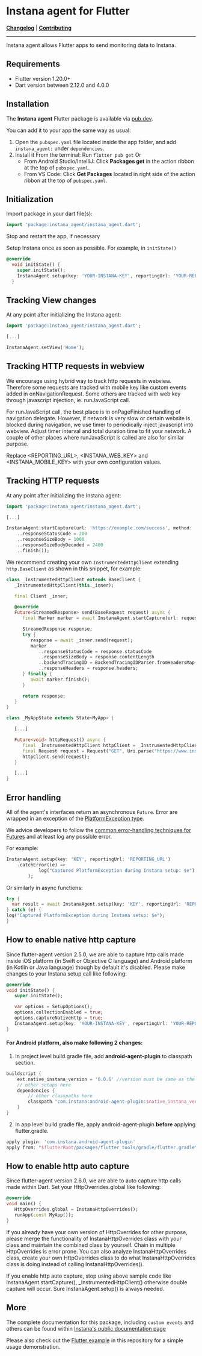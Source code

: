 # Instana agent for Flutter

**[Changelog](CHANGELOG.md)** |
**[Contributing](CONTRIBUTING.md)**

---

Instana agent allows Flutter apps to send monitoring data to Instana. 

## Requirements
- Flutter version 1.20.0+
- Dart version between 2.12.0 and 4.0.0

## Installation

The **Instana agent** Flutter package is available via [pub.dev](https://pub.dev/). 

You can add it to your app the same way as usual:

1. Open the `pubspec.yaml` file located inside the app folder, and add `instana_agent:` under `dependencies`.
2. Install it
From the terminal: Run `flutter pub get`
Or
    * From Android Studio/IntelliJ: Click **Packages get** in the action ribbon at the top of `pubspec.yaml`.
    * From VS Code: Click **Get Packages** located in right side of the action ribbon at the top of `pubspec.yaml`.

## Initialization

Import package in your dart file(s):

```dart
import 'package:instana_agent/instana_agent.dart';
```

Stop and restart the app, if necessary

Setup Instana once as soon as possible. For example, in `initState()`

```dart
@override
  void initState() {
    super.initState();
    InstanaAgent.setup(key: 'YOUR-INSTANA-KEY', reportingUrl: 'YOUR-REPORTING_URL');
  }
```

## Tracking View changes

At any point after initializing the Instana agent:

```dart
import 'package:instana_agent/instana_agent.dart';

[...]

InstanaAgent.setView('Home');
```

## Tracking HTTP requests in webview

We encourage using hybrid way to track http requests in webview. Therefore some requests are tracked with mobile key like custom events added in onNavigationRequest. Some others are tracked with web key through javascript injection, ie. runJavaScript call.

For runJavaScript call, the best place is in onPageFinished handling of navigation delegate. However, if network is very slow or certain website is blocked during navigation, we use timer to periodically inject javascript into webview. Adjust timer interval and total duration time to fit your network. A couple of other places where runJavaScript is called are also for similar purpose.

Replace <REPORTING_URL>, <INSTANA_WEB_KEY> and <INSTANA_MOBILE_KEY> with your own configuration values.

## Tracking HTTP requests

At any point after initializing the Instana agent:

```dart
import 'package:instana_agent/instana_agent.dart';

[...]

InstanaAgent.startCapture(url: 'https://example.com/success', method: 'GET').then((marker) => marker
    ..responseStatusCode = 200
    ..responseSizeBody = 1000
    ..responseSizeBodyDecoded = 2400
    ..finish());
```

We recommend creating your own `InstrumentedHttpClient` extending `http.BaseClient` as shown in this snippet, for example:

```dart
class _InstrumentedHttpClient extends BaseClient {
   _InstrumentedHttpClient(this._inner);

   final Client _inner;

   @override
   Future<StreamedResponse> send(BaseRequest request) async {
      final Marker marker = await InstanaAgent.startCapture(url: request.url.toString(), method: request.method);

      StreamedResponse response;
      try {
         response = await _inner.send(request);
         marker
            ..responseStatusCode = response.statusCode
            ..responseSizeBody = response.contentLength
            ..backendTracingID = BackendTracingIDParser.fromHeadersMap(response.headers)
            ..responseHeaders = response.headers;
      } finally {
         await marker.finish();
      }

      return response;
   }
}

class _MyAppState extends State<MyApp> {

   [...]

   Future<void> httpRequest() async {
      final _InstrumentedHttpClient httpClient = _InstrumentedHttpClient(Client());
      final Request request = Request("GET", Uri.parse("https://www.instana.com"));
      httpClient.send(request);
   }

   [...]
}
```

## Error handling

All of the agent's interfaces return an asynchronous `Future`. Error are wrapped in an exception of the [PlatformException type](https://api.flutter.dev/flutter/services/PlatformException-class.html).

We advice developers to follow the [common error-handling techniques for Futures](https://dart.dev/guides/libraries/futures-error-handling) and at least log any possible error.

For example:

```dart
InstanaAgent.setup(key: 'KEY', reportingUrl: 'REPORTING_URL')
    .catchError((e) => 
            log("Captured PlatformException during Instana setup: $e")
        );
```

Or similarly in async functions:

```dart
try {
  var result = await InstanaAgent.setup(key: 'KEY', reportingUrl: 'REPORTING_URL');
} catch (e) {
log("Captured PlatformException during Instana setup: $e");
}
```

## How to enable native http capture
Since flutter-agent version 2.5.0, we are able to capture http calls made inside iOS platform (in Swift or Objective C language) and Android platform (in Kotlin or Java language) though by default it's disabled.
Please make changes to your Instana setup call like following:
```dart
@override
void initState() {
   super.initState();

   var options = SetupOptions();
   options.collectionEnabled = true;
   options.captureNativeHttp = true;
   InstanaAgent.setup(key: 'YOUR-INSTANA-KEY', reportingUrl: 'YOUR-REPORTING_URL', options: options);
}
```

#### For Android platform, also make following 2 changes:

1. In project level build.gradle file, add **android-agent-plugin** to classpath section.
```groovy
buildscript {
    ext.native_instana_version = '6.0.6' //version must be same as the android-agent version used by flutter-agent
    // other setups here
    dependencies {
        // other classpaths here
        classpath "com.instana:android-agent-plugin:$native_instana_version"
    }
}
```

2. In app level build.gradle file, apply android-agent-plugin **before** applying flutter.gradle.
```groovy
apply plugin: 'com.instana.android-agent-plugin'
apply from: "$flutterRoot/packages/flutter_tools/gradle/flutter.gradle"
```

## How to enable http auto capture
Since flutter-agent version 2.6.0, we are able to auto capture http calls made within Dart. Set your HttpOverrides.global like following:
```dart
@override
void main() {
   HttpOverrides.global = InstanaHttpOverrides();
   runApp(const MyApp());
}
```
If you already have your own version of HttpOverrides for other purpose, please merge the functionality of InstanaHttpOverrides class with your class and maintain the combined class by yourself. Chain in multiple HttpOverrides is error prone.
You can also analyze InstanaHttpOverrides class, create your own HttpOverrides class to do what InstanaHttpOverrides class is doing instead of calling InstanaHttpOverrides().

If you enable http auto capture, stop using above sample code like InstanaAgent.startCapture(), _InstrumentedHttpClient() otherwise double capture will occur. Sure InstanaAgent.setup() is always needed.

## More

The complete documentation for this package, including `custom events` and others can be found within [Instana's public documentation page](https://www.instana.com/docs/mobile_app_monitoring/flutter_api) 

Please also check out the [Flutter example](https://github.com/instana/flutter-agent/tree/main/example) in this repository for a simple usage demonstration.
